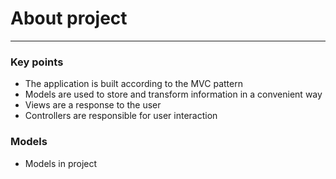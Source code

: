 # About project
___

### Key points

- The application is built according to the MVC pattern
- Models are used to store and transform information in a convenient way
- Views are a response to the user
- Controllers are responsible for user interaction

### Models

- Models in project 